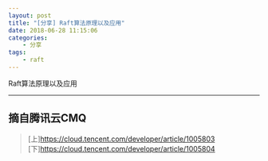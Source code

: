 ```yaml
---
layout: post
title: "[分享] Raft算法原理以及应用"
date: 2018-06-28 11:15:06 
categories: 
    - 分享
tags:
    - raft
---
```


Raft算法原理以及应用

<!--more-->

---------------

## 摘自腾讯云CMQ

>[上]https://cloud.tencent.com/developer/article/1005803
>[下]https://cloud.tencent.com/developer/article/1005804






